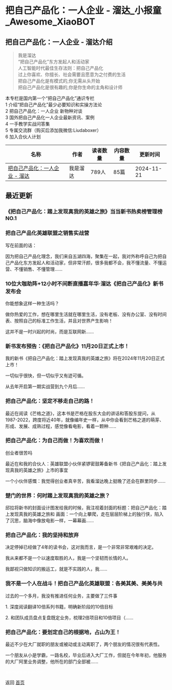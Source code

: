 # 把自己产品化：一人企业 - 溜达_小报童_Awesome_XiaoBOT

## 把自己产品化：一人企业 - 溜达介绍
> 我是溜达    
“把自己产品化”东方发起人和活动家    
人工智能时代最佳生存法则：把自己产品化    
过上你喜欢、你擅长、社会需要且愿意为之付费的生活    
把自己产品化是有模式的,你无需从头开始    
把自己产品化是很有趣的,你是你生命的主角和设计师    
    
    
本专栏是国内第一个“把自己产品化”通识专栏    
1 介绍“把自己产品化”最少必要知识和实操方法论    
2 把自己产品化：一人企业 新物种对谈    
3 国外把自己产品化一人企业最新资讯、案例    
4 一手教学实战问答集    
5 专属交流群（购买后添加我微信:Liudaboxer）    
6 加入合伙人计划  
  


|名称|作者|读者数量|内容数量|更新时间|
|---|---|---|---|---|
|[把自己产品化：一人企业 - 溜达](https://xiaobot.net/p/Liudaboxer?refer=0b133df9-27dc-423b-8101-639049001c13)|我是溜达|789人|85篇|2024-11-21|

## 最近更新
### 《把自己产品化：踏上发现真我的英雄之旅》当当新书热卖榜管理榜NO.1

### 把自己产品化英雄联盟之销售实战营

写在前面的话：

因为把自己产品化理念，我们来自五湖四海，聚集在一起，我对外称呼自己为把自己产品化东方发起人和活动家，但非常汗颜，很多我都不会，我不懂流量、不懂运营、不懂销售、不懂管理......

### 10位大咖助阵+12小时不间断直播嘉年华·溜达《把自己产品化》新书发布会

你能想象这样⼀种⽣活吗？

做你热爱的⼯作，想在哪⾥⽣活就在哪⾥⽣活，没有⽼板、没有办公室、没有时间表、按照⾃⼰的标准⼯作⽣活，并且对世界产⽣影响！

这并不是一时兴起的时尚，而是互联网新......

### 新书发布预告：《把自己产品化》11月20日正式上市！

我的新书《把自己产品化：踏上发现真我的英雄之旅》将在2024年11月20日正式上市！

一切似乎很快，但一切似乎又有迹可循。

从去年开启第一期实战营到九个月后......

### 把自己产品化：坚定不移走自己的路！

最近在阅读《芒格之道》，这本书是芒格在股东大会的讲话和答股东提问，从1987-2022，跨度将近40年，就像编年史一样，从中你会看到芒格之道的萌芽、形成、发展、成熟过程，感觉像看电影，看着一颗种......

### 把自己产品化：为自己而做！为喜欢而做！

创业者很苦吗

最近在和我的合伙人：英雄联盟小伙伴紧锣密鼓筹备新书《把自己产品化：踏上发现真我的英雄之旅》上市的事宜

一个小伙伴感慨：我觉得创业者真辛苦，我看溜达晚上挺晚了还会在群里同步......

### 楚门的世界：何时踏上发现真我的英雄之旅？

邱拉将新书的封面设计图发给我的时候，我注视着封面的标题：把自己产品化：踏上发现真我的英雄之旅和
画面：一个向上攀爬，走在层层阶梯上的独行侠，陷入了沉思，脑海中像放电影一样，一幕幕画......

### 把自己产品化：我的坚持和放弃

决定停掉已经做了4年的读书会，这对我而言，是一个非常非常艰难的决定。

我从来都不是一个以速度取胜的人，我是一个坚韧而长情的人。

我鄙视只做知识的搬运工，就是不实践的人，我......

### 我不是一个人在战斗！把自己产品化英雄联盟：各美其美、美美与共

过去的一个多月，我没有推进任何业务，主要做了三件事

1\. 深度阅读翻译10倍系列书籍，明确新阶段的10倍目标

2\. 和团队成员盘点复盘既定业务，梳理2倍项目和10倍项目（......

### 把自己产品化：要划定自己的根据地，占山为王！

最近不少在大厂就职的朋友或被动或主动离职了，两个朋友的情况很有代表性。

一个朋友从小是学霸，一路名校，毕业后进入大厂工作，但就在今年年初，他服务的大厂阿里业务调整，他所在的部门全部被......


<a href="https://github.com/Reno9527/awesome-xiaobot" style="color: white; text-decoration: none;">awesome-xiaobot</a>

返回 [首页](../README.md)
